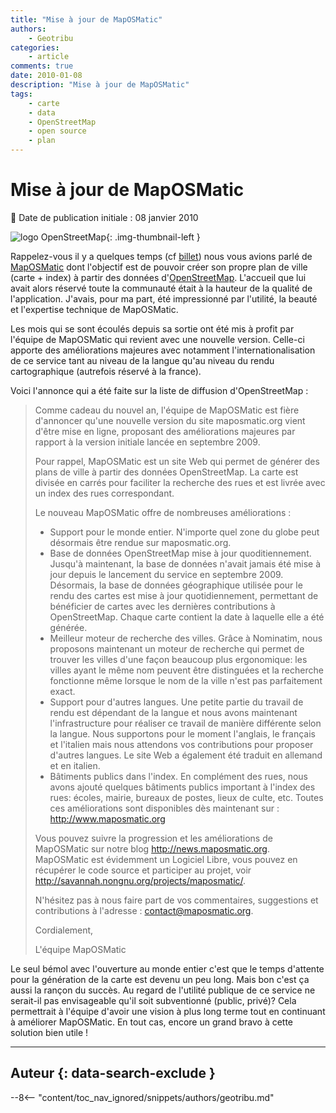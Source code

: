 ```yaml
---
title: "Mise à jour de MapOSMatic"
authors:
    - Geotribu
categories:
    - article
comments: true
date: 2010-01-08
description: "Mise à jour de MapOSMatic"
tags:
    - carte
    - data
    - OpenStreetMap
    - open source
    - plan
---
```


# Mise à jour de MapOSMatic

:calendar: Date de publication initiale : 08 janvier 2010

![logo OpenStreetMap](https://cdn.geotribu.fr/img/logos-icones/OpenStreetMap/Openstreetmap.png "logo OpenStreetMap"){: .img-thumbnail-left }

Rappelez-vous il y a quelques temps (cf [billet](http://geotribu.net/node/156)) nous vous avions parlé de [MapOSMatic](http://www.maposmatic.org/) dont l'objectif est de pouvoir créer son propre plan de ville (carte + index) à partir des données d'[OpenStreetMap](https://www.openstreetmap.org/). L'accueil que lui avait alors réservé toute la communauté était à la hauteur de la qualité de l'application. J'avais, pour ma part, été impressionné par l'utilité, la beauté et l'expertise technique de MapOSMatic.

Les mois qui se sont écoulés depuis sa sortie ont été mis à profit par l'équipe de MapOSMatic qui revient avec une nouvelle version. Celle-ci apporte des améliorations majeures avec notamment l'internationalisation de ce service tant au niveau de la langue qu'au niveau du rendu cartographique (autrefois réservé à la france).

Voici l'annonce qui a été faite sur la liste de diffusion d'OpenStreetMap :

> Comme cadeau du nouvel an, l'équipe de MapOSMatic est fière d'annoncer qu'une nouvelle version du site maposmatic.org vient d'être mise en ligne, proposant des améliorations majeures par rapport à la version initiale lancée en septembre 2009.
>
> Pour rappel, MapOSMatic est un site Web qui permet de générer des plans de ville à partir des données OpenStreetMap. La carte est divisée en carrés pour faciliter la recherche des rues et est livrée avec un index des rues correspondant.
>
> Le nouveau MapOSMatic offre de nombreuses améliorations :
>
> - Support pour le monde entier. N'importe quel zone du globe peut désormais être rendue sur maposmatic.org.
> - Base de données OpenStreetMap mise à jour quoditiennement. Jusqu'à maintenant, la base de données n'avait jamais été mise à jour depuis le lancement du service en septembre 2009. Désormais, la base de données géographique utilisée pour le rendu des cartes est mise à jour quotidiennement, permettant de bénéficier de cartes avec les dernières contributions à OpenStreetMap. Chaque carte contient la date à laquelle elle a été générée.
> - Meilleur moteur de recherche des villes. Grâce à Nominatim, nous proposons maintenant un moteur de recherche qui permet de trouver les villes d'une façon beaucoup plus ergonomique: les villes ayant le même nom peuvent être distinguées et la recherche fonctionne même lorsque le nom de la ville n'est pas parfaitement exact.
> - Support pour d'autres langues. Une petite partie du travail de rendu est dépendant de la langue et nous avons maintenant l'infrastructure pour réaliser ce travail de manière différente selon la langue. Nous supportons pour le moment l'anglais, le français et l'italien mais nous attendons vos contributions pour proposer d'autres langues. Le site Web a également été traduit en allemand et en italien.
> - Bâtiments publics dans l'index. En complément des rues, nous avons ajouté quelques bâtiments publics important à l'index des rues: écoles, mairie, bureaux de postes, lieux de culte, etc.
> Toutes ces améliorations sont disponibles dès maintenant sur : <http://www.maposmatic.org>
>
> Vous pouvez suivre la progression et les améliorations de MapOSMatic sur notre blog <http://news.maposmatic.org>. MapOSMatic est évidemment un Logiciel Libre, vous pouvez en récupérer le code source et participer au projet, voir <http://savannah.nongnu.org/projects/maposmatic/>.
>
> N'hésitez pas à nous faire part de vos commentaires, suggestions et contributions à l'adresse : [contact@maposmatic.org](mailto:contact@maposmatic.org).
>
> Cordialement,
>
> L'équipe MapOSMatic

Le seul bémol avec l'ouverture au monde entier c'est que le temps d'attente pour la génération de la carte est devenu un peu long. Mais bon c'est ça aussi la rançon du succès. Au regard de l'utilité publique de ce service ne serait-il pas envisageable qu'il soit subventionné (public, privé)? Cela permettrait à l'équipe d'avoir une vision à plus long terme tout en continuant à améliorer MapOSMatic. En tout cas, encore un grand bravo à cette solution bien utile !

----

## Auteur {: data-search-exclude }

--8<-- "content/toc_nav_ignored/snippets/authors/geotribu.md"
